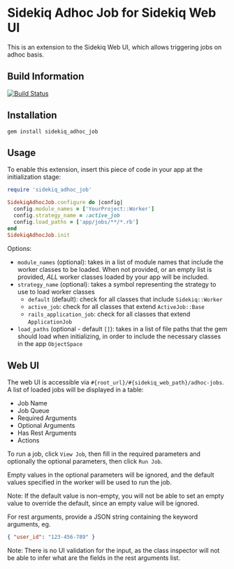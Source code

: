 # Sidekiq Adhoc Job for Sidekiq Web UI

This is an extension to the Sidekiq Web UI, which allows triggering jobs on adhoc basis.

## Build Information

[![Build Status](https://travis-ci.org/gohkhoonhiang/sidekiq_adhoc_job.svg?branch=master)](https://travis-ci.org/gohkhoonhiang/sidekiq_adhoc_job)

## Installation

```
gem install sidekiq_adhoc_job
```

## Usage

To enable this extension, insert this piece of code in your app at the initialization stage:

```ruby
require 'sidekiq_adhoc_job'

SidekiqAdhocJob.configure do |config|
  config.module_names = ['YourProject::Worker']
  config.strategy_name = :active_job
  config.load_paths = ['app/jobs/**/*.rb']
end
SidekiqAdhocJob.init
```

Options:

- `module_names` (optional): takes in a list of module names that include the worker classes to be loaded. When not provided, or an empty list is provided, *ALL* worker classes loaded by your app will be included.
- `strategy_name` (optional): takes a symbol representing the strategy to use to load worker classes
  - `default` (default): check for all classes that include `Sidekiq::Worker`
  - `active_job`: check for all classes that extend `ActiveJob::Base`
  - `rails_application_job`: check for all classes that extend `ApplicationJob`
- `load_paths` (optional - default `[]`): takes in a list of file paths that the gem should load when initializing, in order to include the necessary classes in the app `ObjectSpace`

## Web UI

The web UI is accessible via `#{root_url}/#{sidekiq_web_path}/adhoc-jobs`. A list of loaded jobs will be displayed in a table:
- Job Name
- Job Queue
- Required Arguments
- Optional Arguments
- Has Rest Arguments
- Actions

To run a job, click `View Job`, then fill in the required parameters and optionally the optional parameters, then click `Run Job`.

Empty values in the optional parameters will be ignored, and the default values specified in the worker will be used to run the job.

Note: If the default value is non-empty, you will not be able to set an empty value to override the default, since an empty value will be ignored.

For rest arguments, provide a JSON string containing the keyword arguments, eg.

```json
{ "user_id": "123-456-789" }
```

Note: There is no UI validation for the input, as the class inspector will not be able to infer what are the fields in the rest arguments list.
